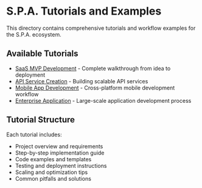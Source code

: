
# S.P.A. Tutorials and Examples

This directory contains comprehensive tutorials and workflow examples for the S.P.A. ecosystem.

## Available Tutorials
- [SaaS MVP Development](./SaaS_MVP_Tutorial.md) - Complete walkthrough from idea to deployment
- [API Service Creation](./API_Service_Tutorial.md) - Building scalable API services
- [Mobile App Development](./Mobile_App_Tutorial.md) - Cross-platform mobile development workflow
- [Enterprise Application](./Enterprise_App_Tutorial.md) - Large-scale application development process

## Tutorial Structure
Each tutorial includes:
- Project overview and requirements
- Step-by-step implementation guide
- Code examples and templates
- Testing and deployment instructions
- Scaling and optimization tips
- Common pitfalls and solutions
